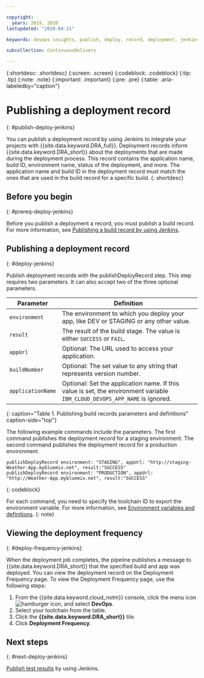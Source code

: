 ```yaml
---

copyright:
  years: 2019, 2020
lastupdated: "2020-04-21"

keywords: devops insights, publish, deploy, record, deployment, jenkins, app

subcollection: ContinuousDelivery

---
```


{:shortdesc: .shortdesc}
{:screen: .screen}
{:codeblock: .codeblock}
{:tip: .tip}
{:note: .note}
{:important: .important}
{:pre: .pre}
{:table: .aria-labeledby="caption"}

# Publishing a deployment record
{: #publish-deploy-jenkins}

You can publish a deployment record by using Jenkins to integrate your projects with {{site.data.keyword.DRA_full}}. Deployment records inform {{site.data.keyword.DRA_short}} about the deployments that are made during the deployment process. This record contains the application name, build ID, environment name, status of the deployment, and more. The application name and build ID in the deployment record must match the ones that are used in the build record for a specific build.
{: shortdesc}


## Before you begin
{: #prereq-deploy-jenkins}

Before you publish a deployment a record, you must publish a build record. For more information, see [Publishing a build record by using Jenkins](/docs/ContinuousDelivery?topic=ContinuousDelivery-publish-build-jenkins).


## Publishing a deployment record 
{: #deploy-jenkins}

Publish deployment records with the publishDeployRecord step. This step requires two parameters. It can also accept two of the three optional parameters.

| Parameter         | Definition                                                                                                                   |
|-------------------|------------------------------------------------------------------------------------------------------------------------------|
| `environment`     | The environment to which you deploy your app, like DEV or STAGING or any other value.                                        |
| `result`          | The result of the build stage. The value is either `SUCCESS` or `FAIL`.                                                      |
| `appUrl`          | Optional: The URL used to access your application.                                                                           |
| `buildNumber`     | Optional: The set value to any string that represents version number.                                                            |
| `applicationName` | Optional: Set the application name. If this value is set, the environment variable `IBM_CLOUD_DEVOPS_APP_NAME` is ignored. |
{: caption="Table 1. Publishing build records parameters and definitions" caption-side="top"}

The following example commands include the parameters. The first command publishes the deployment record for a staging environment. The second command publishes the deployment record for a production environment.

```
publishDeployRecord environment: "STAGING", appUrl: "http://staging-Weather-App.mybluemix.net", result:"SUCCESS"
publishDeployRecord environment: "PRODUCTION", appUrl: "http://Weather-App.mybluemix.net", result:"SUCCESS"
```
{: codeblock}

For each command, you need to specify the toolchain ID to export the environment variable. For more information, see [Environment variables and definitions](/docs/ContinuousDelivery?topic=ContinuousDelivery-publish-build-jenkins). 
{: note} 


## Viewing the deployment frequency
{: #deploy-frequency-jenkins}

When the deployment job completes, the pipeline publishes a message to {{site.data.keyword.DRA_short}} that the specified build and app was deployed. You can view the deployment record on the Deployment Frequency page. To view the Deployment Frequency page, use the following steps:

1. From the {{site.data.keyword.cloud_notm}} console, click the menu icon ![hamburger icon](images/icon_hamburger.svg), and select **DevOps**.
2. Select your toolchain from the table.  
3. Click the **{{site.data.keyword.DRA_short}}** tile.
4. Click **Deployment Frequency**.


## Next steps
{: #next-deploy-jenkins}

[Publish test results](/docs/ContinuousDelivery?topic=ContinuousDelivery-publish-test-jenkins) by using Jenkins.
